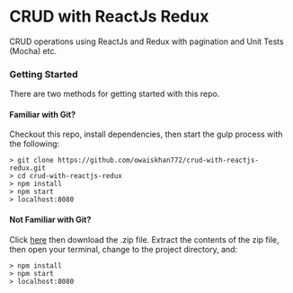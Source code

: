 # CRUD with ReactJs Redux
CRUD operations using ReactJs and Redux with pagination and Unit Tests (Mocha) etc.

### Getting Started

There are two methods for getting started with this repo.

#### Familiar with Git?
Checkout this repo, install dependencies, then start the gulp process with the following:

```
> git clone https://github.com/owaiskhan772/crud-with-reactjs-redux.git
> cd crud-with-reactjs-redux
> npm install
> npm start
> localhost:8080
```

#### Not Familiar with Git?
Click [here](https://github.com/owaiskhan772/crud-with-reactjs-redux) then download the .zip file.  Extract the contents of the zip file, then open your terminal, change to the project directory, and:

```
> npm install
> npm start
> localhost:8080
```
